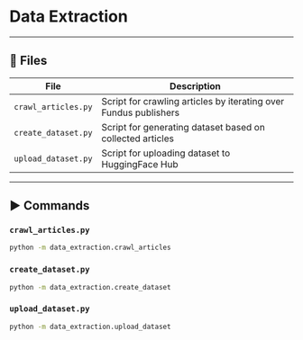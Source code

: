 
# Data Extraction

---

## 📂 Files

| File                | Description                                                      |
|---------------------|------------------------------------------------------------------|
| `crawl_articles.py` | Script for crawling articles by iterating over Fundus publishers |
| `create_dataset.py` | Script for generating dataset based on collected articles        |
| `upload_dataset.py` | Script for uploading dataset to HuggingFace Hub                  |


---

## ▶️ Commands

### `crawl_articles.py`

```bash
python -m data_extraction.crawl_articles
```

### `create_dataset.py`

```bash
python -m data_extraction.create_dataset
```


### `upload_dataset.py`

```bash
python -m data_extraction.upload_dataset
```